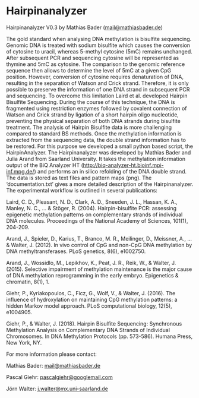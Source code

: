 # Hairpinanalyzer
Hairpinanalyzer V0.3
by Mathias Bader (mail@mathiasbader.de)

The gold standard when analysing DNA methylation is bisulfite sequencing. Genomic DNA is treated with sodium bisulfite which causes the conversion of cytosine to uracil, whereas 5-methyl cytosine (5mC) remains unchanged. After subsequent PCR and sequencing cytosine will be represented as thymine and 5mC as cytosine. The comparison to the genomic reference sequence then allows to determine the level of 5mC at a given CpG position. However, conversion of cytosine requires denaturation of DNA, resulting in the separation of Watson and Crick strand. Therefore, it is only possible to preserve the information of one DNA strand in subsequent PCR and sequencing. To overcome this limitation Laird et al. developed Hairpin Bisulfite Sequencing. During the course of this technique, the DNA is fragmented using restriction enzymes followed by covalent connection of Watson and Crick strand by ligation of a short hairpin oligo nucleotide, preventing the physical separation of both DNA strands during bisulfite treatment.
The analysis of Hairpin Bisulfite data is more challenging compared to standard BS methods. Once the methylation information is extracted from the sequencing data, the double strand information has to be restored. For this purpose we developed a small python based script, the HairpinAnalyzer.
The Hairpinanalyzer was developed by Mathias Bader and Julia Arand from Saarland University. It takes the methylation information output of the BiQ Analyzer HT (http://biq-analyzer-ht.bioinf.mpi-inf.mpg.de/) and performs an in silico refolding of the DNA double strand. The data is stored as text files and pattern maps (png). The ‘documentation.txt’ gives a more detailed description of the Hairpinanalyzer. The experimental workflow is outlined in several publications:

Laird, C. D., Pleasant, N. D., Clark, A. D., Sneeden, J. L., Hassan, K. A., Manley, N. C., ... & Stöger, R. (2004). Hairpin-bisulfite PCR: assessing epigenetic methylation patterns on complementary strands of individual DNA molecules. Proceedings of the National Academy of Sciences, 101(1), 204-209.

Arand, J., Spieler, D., Karius, T., Branco, M. R., Meilinger, D., Meissner, A., ... & Walter, J. (2012). In vivo control of CpG and non-CpG DNA methylation by DNA methyltransferases. PLoS genetics, 8(6), e1002750.

Arand, J., Wossidlo, M., Lepikhov, K., Peat, J. R., Reik, W., & Walter, J. (2015). Selective impairment of methylation maintenance is the major cause of DNA methylation reprogramming in the early embryo. Epigenetics & chromatin, 8(1), 1.

Giehr, P., Kyriakopoulos, C., Ficz, G., Wolf, V., & Walter, J. (2016). The influence of hydroxylation on maintaining CpG methylation patterns: a hidden Markov model approach. PLoS computational biology, 12(5), e1004905.

Giehr, P., & Walter, J. (2018). Hairpin Bisulfite Sequencing: Synchronous Methylation Analysis on Complementary DNA Strands of Individual Chromosomes. In DNA Methylation Protocols (pp. 573-586). Humana Press, New York, NY.



For more information please contact:

Mathias Bader:  mail@mathiasbader.de

Pascal Giehr: 	pascalgiehr@googlemail.com

Jörn Walter:    j.walter@mx.uni-saarland.de
